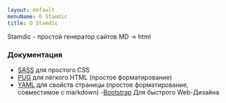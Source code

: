 ```yaml
layout: default
menuName: О Stamdic
title: О Stamdic
```
<!--config-->
Stamdic - простой генератор сайтов MD -&gt; html

### Документация
- [SASS](https://sass-lang.com/documentation/) для простого CSS
- [PUG](https://pugjs.org/api/getting-started.html) для лёгкого HTML (простое форматирование)
- [YAML](https://yaml.org/) для свойств страницы (простое форматирование, совместимое с markdown)
-[Bootstrap](https://getbootstrap.com/docs/5.3/getting-started/introduction/) Для быстрого Web-Дизайна 

